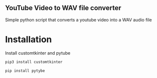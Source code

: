 ## YouTube Video to WAV file converter

Simple python script that converts a youtube video into a WAV audio file

# Installation

Install customtkinter and pytube

```bash
pip3 install customtkinter
```

```bash
pip install pytybe
```


